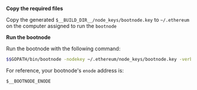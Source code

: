 
**Copy the required files**

Copy the generated `$__BUILD_DIR__/node_keys/bootnode.key` to  `~/.ethereum` on the 
computer assigned to run the `bootnode`


**Run the bootnode**

Run the bootnode with the following command:

```bash
$$GOPATH/bin/bootnode -nodekey ~/.ethereum/node_keys/bootnode.key -verbosity 4 --addr :$__BOOTNODE_PORT
```

For reference, your bootnode's `enode` address is:

`$__BOOTNODE_ENODE`